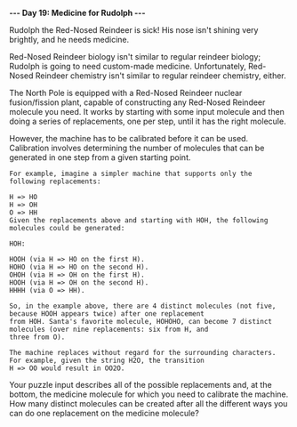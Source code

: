 **--- Day 19: Medicine for Rudolph ---**

Rudolph the Red-Nosed Reindeer is sick! His nose isn't shining very brightly, and he needs medicine.

Red-Nosed Reindeer biology isn't similar to regular reindeer biology; Rudolph is going to need custom-made medicine.
Unfortunately, Red-Nosed Reindeer chemistry isn't similar to regular reindeer chemistry, either.

The North Pole is equipped with a Red-Nosed Reindeer nuclear fusion/fission plant, capable of constructing any Red-Nosed
Reindeer molecule you need. It works by starting with some input molecule and then doing a series of replacements, one
per step, until it has the right molecule.

However, the machine has to be calibrated before it can be used. Calibration involves determining the number of
molecules that can be generated in one step from a given starting point.

```
For example, imagine a simpler machine that supports only the following replacements:

H => HO
H => OH
O => HH
Given the replacements above and starting with HOH, the following molecules could be generated:

HOH:

HOOH (via H => HO on the first H).
HOHO (via H => HO on the second H).
OHOH (via H => OH on the first H).
HOOH (via H => OH on the second H).
HHHH (via O => HH).

So, in the example above, there are 4 distinct molecules (not five, because HOOH appears twice) after one replacement
from HOH. Santa's favorite molecule, HOHOHO, can become 7 distinct molecules (over nine replacements: six from H, and
three from O).

The machine replaces without regard for the surrounding characters. For example, given the string H2O, the transition
H => OO would result in OO2O.
```

Your puzzle input describes all of the possible replacements and, at the bottom, the medicine molecule for which you
need to calibrate the machine. How many distinct molecules can be created after all the different ways you can do one
replacement on the medicine molecule?